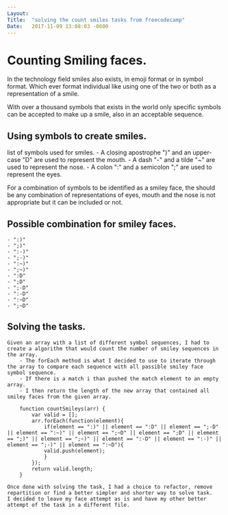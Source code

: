 ```yaml
---
Layout:	
Title:	"solving the count smiles tasks from freecodecamp"
Date:	2017-11-09 13:08:03 -0600
---
```


# Counting Smiling faces.

In the technology field smiles also exists, in emoji format or in symbol format. Which ever format individual like using one of the two or both as a representation of a smile.

With over a thousand symbols that exists in the world only specific symbols can be accepted to make up a smile, also in an acceptable sequence.

## Using symbols to create smiles.
   list of symbols used for smiles.
    - A closing apostrophe  ")" and an upper-case "D" are used to represent the mouth.
    - A dash "-" and a tilde "~" are used to represent the nose.
    - A colon ":" and a semicolon ";" are used to represent the eyes.

   For a combination of symbols to be identified as a smiley face, the should be any combination of representations of eyes, mouth and the nose is not appropriate but it can be included or not.

## Possible combination for smiley faces.
    - ":)"
    - ";)"
    - ":-)"
    - ";-)"
    - ":~)"
    - ";~)"
    - ":D"
    - ";D"
    - ";-D"
    - ":-D"
    - ":~D"
    - ";~D"

## Solving the tasks.
    Given an array with a list of different symbol sequences, I had to create a algorithm that would count the number of smiley sequences in the array.
        - The forEach method is what I decided to use to iterate through the array to compare each sequence with all passible smiley face symbol sequence. 
        - If there is a match i than pushed the match element to an empty array.
        - I then return the length of the new array that contained all smiley faces from the given array.

        function countSmileys(arr) {
            var valid = [];
            arr.forEach(function(element){
                if(element == ":)" || element == ":D" || element == ";-D" || element == ":~)" || element == ";~D" || element == ";D" || element == ";)" || element == ";~)" || element == ":-D" || element == ":-)" || element == ";-)" || element == ":~D"){
                valid.push(element);
                }
            });
            return valid.length;
        }

    Once done with solving the task, I had a choice to refactor, remove repartition or find a better simpler and shorter way to solve task.
    I decided to leave my face attempt as is and have my other better attempt of the task in a different file.